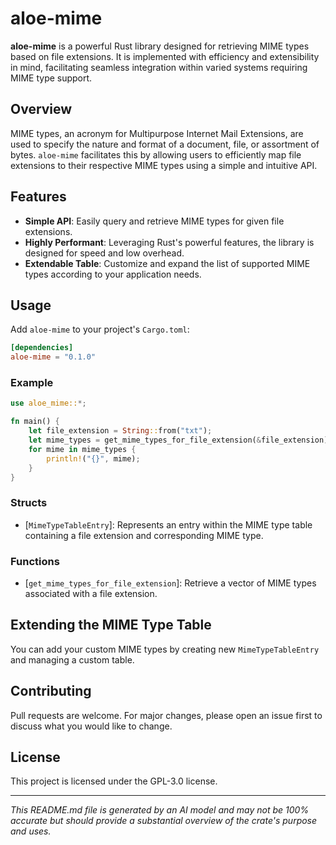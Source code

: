 # aloe-mime

**aloe-mime** is a powerful Rust library designed for retrieving MIME types based on file extensions. It is implemented with efficiency and extensibility in mind, facilitating seamless integration within varied systems requiring MIME type support.

## Overview

MIME types, an acronym for Multipurpose Internet Mail Extensions, are used to specify the nature and format of a document, file, or assortment of bytes. `aloe-mime` facilitates this by allowing users to efficiently map file extensions to their respective MIME types using a simple and intuitive API. 

## Features
- **Simple API**: Easily query and retrieve MIME types for given file extensions.
- **Highly Performant**: Leveraging Rust's powerful features, the library is designed for speed and low overhead.
- **Extendable Table**: Customize and expand the list of supported MIME types according to your application needs.

## Usage

Add `aloe-mime` to your project's `Cargo.toml`:

```toml
[dependencies]
aloe-mime = "0.1.0"
```

### Example

```rust
use aloe_mime::*;

fn main() {
    let file_extension = String::from("txt");
    let mime_types = get_mime_types_for_file_extension(&file_extension);
    for mime in mime_types {
        println!("{}", mime);
    }
}
```

### Structs
- [`MimeTypeTableEntry`]: Represents an entry within the MIME type table containing a file extension and corresponding MIME type.

### Functions
- [`get_mime_types_for_file_extension`]: Retrieve a vector of MIME types associated with a file extension.

## Extending the MIME Type Table
You can add your custom MIME types by creating new `MimeTypeTableEntry` and managing a custom table.

## Contributing
Pull requests are welcome. For major changes, please open an issue first to discuss what you would like to change.

## License
This project is licensed under the GPL-3.0 license.

---

*This README.md file is generated by an AI model and may not be 100% accurate but should provide a substantial overview of the crate's purpose and uses.*
